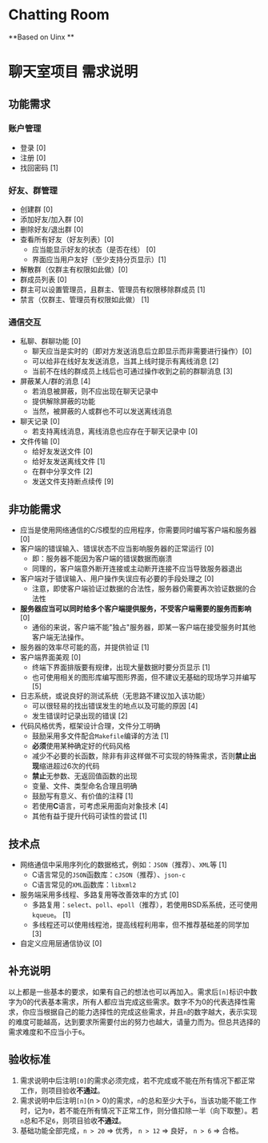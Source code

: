 # Chatting Room
**Based on Uinx **

# 聊天室项目 需求说明

## 功能需求

### 账户管理

- 登录 [0]
- 注册 [0]
- 找回密码 [1]

### 好友、群管理

- 创建群 [0]
- 添加好友/加入群 [0]
- 删除好友/退出群 [0]
- 查看所有好友（好友列表）[0]
  - 应当能显示好友的状态（是否在线） [0]
  - 界面应当用户友好（至少支持分页显示）[1]
- 解散群（仅群主有权限如此做）[0]
- 群成员列表 [0]
- 群主可以设置管理员，且群主、管理员有权限移除群成员 [1]
- 禁言（仅群主、管理员有权限如此做） [1]

### 通信交互

- 私聊、群聊功能 [0]
  - 聊天应当是实时的（即对方发送消息后立即显示而非需要进行操作）[0]
  - 可以给非在线好友发送消息，当其上线时提示有离线消息 [2]
  - 当前不在线的群成员上线后也可通过操作收到之前的群聊消息 [3]
- 屏蔽某人/群的消息 [4]
  - 若消息被屏蔽，则不应出现在聊天记录中
  - 提供解除屏蔽的功能
  - 当然，被屏蔽的人或群也不可以发送离线消息
- 聊天记录 [0]
  - 若支持离线消息，离线消息也应存在于聊天记录中 [0]
- 文件传输 [0]
  - 给好友发送文件 [0]
  - 给好友发送离线文件 [1]
  - 在群中分享文件 [2]
  - 发送文件支持断点续传 [9]

## 非功能需求

- 应当是使用网络通信的C/S模型的应用程序，你需要同时编写客户端和服务器 [0]
- 客户端的错误输入、错误状态不应当影响服务器的正常运行 [0]
  - 即：服务器不能因为客户端的错误数据而崩溃
  - 同理的，客户端意外断开连接或主动断开连接不应当导致服务器退出
- 客户端对于错误输入、用户操作失误应有必要的手段处理之 [0]
  - 注意，即使客户端验证过数据的合法性，服务器仍需要再次验证数据的合法性
- **服务器应当可以同时给多个客户端提供服务，不受客户端需要的服务而影响** [0]
  - 通俗的来说，客户端不能"独占"服务器，即某一客户端在接受服务时其他客户端无法操作。
- 服务器的效率尽可能的高，并提供验证 [1]
- 客户端界面美观 [0]
  - 终端下界面排版要有规律，出现大量数据时要分页显示 [1]
  - 也可使用相关的图形库编写图形界面，但不建议无基础的现场学习并编写 [5]
- 日志系统，或说良好的测试系统（无思路不建议加入该功能）
  - 可以很轻易的找出错误发生的地点以及可能的原因 [4]
  - 发生错误时记录出现的错误 [2]
- 代码风格优秀，框架设计合理，文件分工明确
  - 鼓励采用多文件配合`Makefile`编译的方法 [1]
  - **必须**使用某种确定好的代码风格
  - 减少不必要的长函数，除非有非这样做不可实现的特殊需求，否则**禁止出现**缩进超过6次的代码
  - **禁止**无参数、无返回值函数的出现
  - 变量、文件、类型命名合理且明确
  - 鼓励写有意义、有价值的注释 [1]
  - 若使用**C**语言，可考虑采用面向对象技术 [4]
  - 其他有益于提升代码可读性的尝试 [1]

## 技术点

- 网络通信中采用序列化的数据格式，例如：`JSON`（推荐）、`XML`等 [1]
  - C语言常见的`JSON`函数库：`cJSON`（推荐）、`json-c`
  - C语言常见的`XML`函数库：`libxml2`
- 服务端采用多线程、多路复用等改善效率的方式 [0]
  - 多路复用：`select`、`poll`、`epoll`（推荐），若使用BSD系系统，还可使用`kqueue`。 [1]
  - 多线程还可以使用线程池，提高线程利用率，但不推荐基础差的同学加 [3]
- 自定义应用层通信协议 [0]

## 补充说明

以上都是一些基本的要求，如果有自己的想法也可以再加入。需求后`[n]`标识中数字为0的代表基本需求，所有人都应当完成这些需求。数字不为0的代表选择性需求，你应当根据自己的能力选择性的完成这些需求，并且`n`的数字越大，表示实现的难度可能越高，达到要求所需要付出的努力也越大，请量力而为。但总共选择的需求难度和不应当小于`6`。

## 验收标准

1. 需求说明中后注明`[0]`的需求必须完成，若不完成或不能在所有情况下都正常工作，则项目验收**不通过**。
2. 需求说明中后注明`[n]`(n > 0)的需求，`n`的总和至少大于`6`，当该功能不能工作时，记为`0`，若不能在所有情况下正常工作，则分值扣除一半（向下取整）。若`n`总和不足`6`，则项目验收**不通过**。
3. 基础功能全部完成，`n > 20` => 优秀， `n > 12` => 良好， `n > 6` => 合格。
